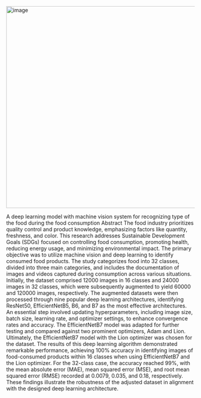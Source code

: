 <img width="916" height="539" alt="image" src="https://github.com/user-attachments/assets/ddd46480-4cbe-4a7d-b763-4b68059cac5c" />

A deep learning model with machine vision system for recognizing type of the food during the food consumption
Abstract
The food industry prioritizes quality control and product knowledge, emphasizing factors like quantity, freshness, and color. This research addresses Sustainable Development Goals (SDGs) focused on controlling food consumption, promoting health, reducing energy usage, and minimizing environmental impact. The primary objective was to utilize machine vision and deep learning to identify consumed food products. The study categorizes food into 32 classes, divided into three main categories, and includes the documentation of images and videos captured during consumption across various situations. Initially, the dataset comprised 12000 images in 16 classes and 24000 images in 32 classes, which were subsequently augmented to yield 60000 and 120000 images, respectively. The augmented datasets were then processed through nine popular deep learning architectures, identifying ResNet50, EfficientNetB5, B6, and B7 as the most effective architectures. An essential step involved updating hyperparameters, including image size, batch size, learning rate, and optimizer settings, to enhance convergence rates and accuracy. The EfficientNetB7 model was adapted for further testing and compared against two prominent optimizers, Adam and Lion. Ultimately, the EfficientNetB7 model with the Lion optimizer was chosen for the dataset.  The results of this deep learning algorithm demonstrated remarkable performance, achieving 100% accuracy in identifying images of food-consumed products within 16 classes when using EfficientNetB7 and the Lion optimizer. For the 32-class case, the accuracy reached 99%, with the mean absolute error (MAE), mean squared error (MSE), and root mean squared error (RMSE) recorded at 0.0079, 0.035, and 0.18, respectively. These findings illustrate the robustness of the adjusted dataset in alignment with the designed deep learning architecture.
